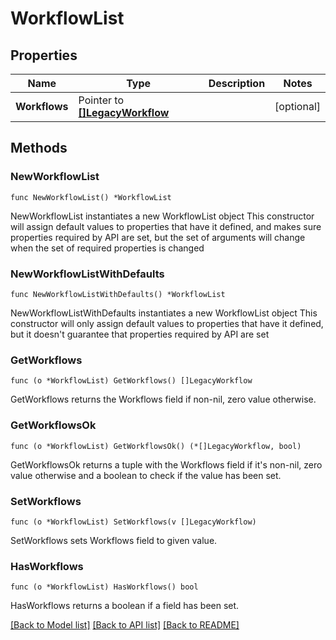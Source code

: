 # WorkflowList

## Properties

Name | Type | Description | Notes
------------ | ------------- | ------------- | -------------
**Workflows** | Pointer to [**[]LegacyWorkflow**](LegacyWorkflow.md) |  | [optional] 

## Methods

### NewWorkflowList

`func NewWorkflowList() *WorkflowList`

NewWorkflowList instantiates a new WorkflowList object
This constructor will assign default values to properties that have it defined,
and makes sure properties required by API are set, but the set of arguments
will change when the set of required properties is changed

### NewWorkflowListWithDefaults

`func NewWorkflowListWithDefaults() *WorkflowList`

NewWorkflowListWithDefaults instantiates a new WorkflowList object
This constructor will only assign default values to properties that have it defined,
but it doesn't guarantee that properties required by API are set

### GetWorkflows

`func (o *WorkflowList) GetWorkflows() []LegacyWorkflow`

GetWorkflows returns the Workflows field if non-nil, zero value otherwise.

### GetWorkflowsOk

`func (o *WorkflowList) GetWorkflowsOk() (*[]LegacyWorkflow, bool)`

GetWorkflowsOk returns a tuple with the Workflows field if it's non-nil, zero value otherwise
and a boolean to check if the value has been set.

### SetWorkflows

`func (o *WorkflowList) SetWorkflows(v []LegacyWorkflow)`

SetWorkflows sets Workflows field to given value.

### HasWorkflows

`func (o *WorkflowList) HasWorkflows() bool`

HasWorkflows returns a boolean if a field has been set.


[[Back to Model list]](../README.md#documentation-for-models) [[Back to API list]](../README.md#documentation-for-api-endpoints) [[Back to README]](../README.md)


